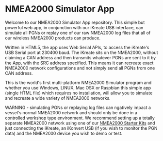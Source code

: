 # NMEA2000 Simulator App
Welcome to our NMEA2000 Simulator App repository. This simple but powerful web app, in conjunction with our iKreate USB interface, can simulate all PGNs or replay one of our raw NMEA2000 log files that all of our wireless NMEA2000 products can produce. 

Written in HTML5, the app uses Web Serial APIs, to access the iKreate's USB Serial port at 230400 baud. The iKreate sits on the NMEA2000, without claiming a CAN address and then transmits whatever PGNs are sent to it by the App, with the SRC address specified. This means it can recreate exact NMEA2000 network configurations and not simply send all PGNs from one CAN address.

This is the world's first multi-platform NMEA2000 Simulator program and whether you use Windows, LINUX, Mac OSX or Raspbian this simple app (single HTML file) which requires no installation, will allow you to simulate and recreate a wide variety of NMEA2000 networks.  

WARNING - simulating PGNs or replaying log files can ngatively impact a vessel's normal NMEA2000 network and should only be done in a controlled workshop type environment. We recommend setting up a totally separate NMEA2000 network using one of our [NMEA2000 Starter Kits](https://digitalyacht.co.uk/product/cabling-kit/) and just connecting the iKreate, an iKonvert USB (if you wish to monitor the PGN data) and the NMEA2000 device you wish to demo or test.    
